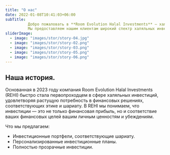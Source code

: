 ```yaml
---
title: "О нас"
date: 2022-01-08T10:41:03+06:00
subTitle: 
          Добро пожаловать в **Room Evolution Halal Investments** — халяльные инвестиционные решения.
          Мы предоставляем нашим клиентам широкий спектр халяльных инвестиционных возможностей, которые не только обещают привлекательную прибыль, но и строго соответствуют исламским финансовым принципам.
sliderImage:
  - image: "images/stor/story-04.jpg"
  - image: "images/stor/story-02.png"
  - image: "images/stor/story-03.png"
  - image: "images/stor/story-05.png"
  - image: "images/stor/story-06.png"
---
```

## Наша история.

Основанная в 2023 году компания Room Evolution Halal Investments (REHI) быстро стала первопроходцем в сфере халяльных инвестиций, удовлетворяя растущую потребность в финансовых решениях, соответствующих этике и шариату. В REHI мы понимаем, что инвестиции — это не только финансовая прибыль, но и соответствие ваших финансовых целей вашим личным ценностям и убеждениям.

Что мы предлагаем:
  - Инвестиционные портфели, соответствующие шариату.
  - Персонализированные инвестиционные планы.
  - Полностью прозрачные инвестиции.



